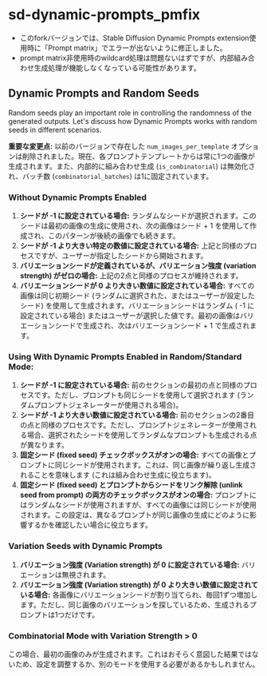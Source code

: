 # sd-dynamic-prompts_pmfix
* このforkバージョンでは、Stable Diffusion Dynamic Prompts extension使用時に「Prompt matrix」でエラーが出ないように修正しました。
* prompt matrix非使用時のwildcard処理は問題ないはずですが、内部組み合わせ生成処理が機能しなくなっている可能性があります。

## Dynamic Prompts and Random Seeds

Random seeds play an important role in controlling the randomness of the generated outputs. Let's discuss how Dynamic Prompts works with random seeds in different scenarios.

**重要な変更点:** 以前のバージョンで存在した `num_images_per_template` オプションは削除されました。現在、各プロンプトテンプレートからは常に1つの画像が生成されます。また、内部的に組み合わせ生成 (`is_combinatorial`) は無効化され、バッチ数 (`combinatorial_batches`) は1に固定されています。

### Without Dynamic Prompts Enabled

1.  **シードが -1 に設定されている場合:** ランダムなシードが選択されます。このシードは最初の画像の生成に使用され、次の画像はシード + 1 を使用して作成され、このパターンが後続の画像でも続きます。
2.  **シードが -1 より大きい特定の数値に設定されている場合:** 上記と同様のプロセスですが、ユーザーが指定したシードから開始されます。
3.  **バリエーションシードが定義されているが、バリエーション強度 (variation strength) がゼロの場合:** 上記の2点と同様のプロセスが維持されます。
4.  **バリエーションシードが 0 より大きい数値に設定されている場合:** すべての画像は同じ初期シード (ランダムに選択された、またはユーザーが設定したシード) を使用して生成されます。バリエーションシードはランダム ( -1 に設定されている場合) またはユーザーが選択した値です。最初の画像はバリエーションシードで生成され、次はバリエーションシード + 1 で生成されます。

### Using With Dynamic Prompts Enabled in Random/Standard Mode:

1.  **シードが -1 に設定されている場合:** 前のセクションの最初の点と同様のプロセスです。ただし、プロンプトも同じシードを使用して選択されます (ランダムプロンプトジェネレーターが使用される場合)。
2.  **シードが -1 より大きい数値に設定されている場合:** 前のセクションの2番目の点と同様のプロセスです。ただし、プロンプトジェネレーターが使用される場合、選択されたシードを使用してランダムなプロンプトも生成される点が異なります。
3.  **固定シード (fixed seed) チェックボックスがオンの場合:** すべての画像とプロンプトに同じシードが使用されます。これは、同じ画像が繰り返し生成されることを意味します (これは組み合わせ生成に役立ちます)。
4.  **固定シード (fixed seed) とプロンプトからシードをリンク解除 (unlink seed from prompt) の両方のチェックボックスがオンの場合:** プロンプトにはランダムなシードが使用されますが、すべての画像には同じシードが使用されます。この設定は、異なるプロンプトが同じ画像の生成にどのように影響するかを確認したい場合に役立ちます。

### Variation Seeds with Dynamic Prompts

1.  **バリエーション強度 (Variation strength) が 0 に設定されている場合:** バリエーションは無視されます。
2.  **バリエーション強度 (Variation strength) が 0 より大きい数値に設定されている場合:** 各画像にバリエーションシードが割り当てられ、毎回1ずつ増加します。ただし、同じ画像のバリエーションを探しているため、生成されるプロンプトは1つだけです。

### Combinatorial Mode with Variation Strength > 0

この場合、最初の画像のみが生成されます。これはおそらく意図した結果ではないため、設定を調整するか、別のモードを使用する必要があるかもしれません。
